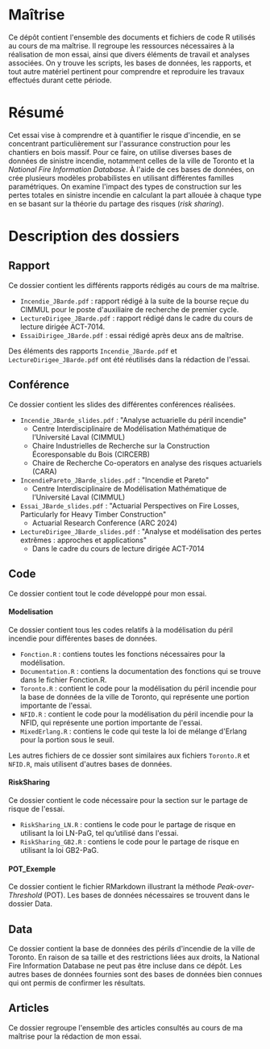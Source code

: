 # Maîtrise
Ce dépôt contient l'ensemble des documents et fichiers de code R utilisés au cours de ma maîtrise. Il regroupe les ressources nécessaires à la réalisation de mon essai, ainsi que divers éléments de travail et analyses associées. On y trouve les scripts, les bases de données, les rapports, et tout autre matériel pertinent pour comprendre et reproduire les travaux effectués durant cette période.

# Résumé
Cet essai vise à comprendre et à quantifier le risque d'incendie, en se concentrant particulièrement sur l'assurance construction pour les chantiers en bois massif. Pour ce faire, on utilise diverses bases de données de sinistre incendie, notamment celles de la ville de Toronto et la *National Fire Information Database*. À l'aide de ces bases de données, on crée plusieurs modèles probabilistes en utilisant différentes familles paramétriques. On examine l'impact des types de construction sur les pertes totales en sinistre incendie en calculant la part allouée à chaque type en se basant sur la théorie du partage des risques (*risk sharing*).

# Description des dossiers

## Rapport
Ce dossier contient les différents rapports rédigés au cours de ma maîtrise.
- `Incendie_JBarde.pdf` : rapport rédigé à la suite de la bourse reçue du CIMMUL pour le poste d'auxiliaire de recherche de premier cycle.
- `LectureDirigee_JBarde.pdf` : rapport rédigé dans le cadre du cours de lecture dirigée ACT-7014.
- `EssaiDirigee_JBarde.pdf` : essai rédigé après deux ans de maîtrise.

Des éléments des rapports `Incendie_JBarde.pdf` et `LectureDirigee_JBarde.pdf` ont été réutilisés dans la rédaction de l'essai.

## Conférence
Ce dossier contient les slides des différentes conférences réalisées.
- `Incendie_JBarde_slides.pdf` : "Analyse actuarielle du péril incendie"
  - Centre Interdisciplinaire de Modélisation Mathématique de l’Université Laval
(CIMMUL)
  - Chaire Industrielles de Recherche sur la Construction Écoresponsable du Bois (CIRCERB)
  - Chaire de Recherche Co-operators en analyse des risques actuariels (CARA)
- `IncendiePareto_JBarde_slides.pdf` : "Incendie et Pareto"
  -  Centre Interdisciplinaire de Modélisation Mathématique de l’Université Laval (CIMMUL)
- `Essai_JBarde_slides.pdf` : "Actuarial Perspectives on Fire Losses, Particularly for Heavy Timber Construction"
  - Actuarial Research Conference (ARC 2024)
- `LectureDirigee_JBarde_slides.pdf` : "Analyse et modélisation des pertes extrêmes : approches et applications"
  - Dans le cadre du cours de lecture dirigée ACT-7014
  
 
## Code
Ce dossier contient tout le code développé pour mon essai.

#### Modelisation
Ce dossier contient tous les codes relatifs à la modélisation du péril incendie pour différentes bases de données.
- `Fonction.R` : contiens toutes les fonctions nécessaires pour la modélisation.
- `Documentation.R` : contiens la documentation des fonctions qui se trouve dans le fichier Fonction.R.
- `Toronto.R` : contient le code pour la modélisation du péril incendie pour la base de données de la ville de Toronto, qui représente une portion importante de l'essai.
- `NFID.R` : contient le code pour la modélisation du péril incendie pour la NFID, qui représente une portion importante de l'essai.
- `MixedErlang.R` : contiens le code qui teste la loi de mélange d'Erlang pour la portion sous le seuil.

Les autres fichiers de ce dossier sont similaires aux fichiers `Toronto.R` et `NFID.R`, mais utilisent d'autres bases de données.

#### RiskSharing
Ce dossier contient le code nécessaire pour la section sur le partage de risque de l'essai.
- `RiskSharing_LN.R` : contiens le code pour le partage de risque en utilisant la loi LN-PaG, tel qu’utilisé dans l'essai.
- `RiskSharing_GB2.R` : contiens le code pour le partage de risque en utilisant la loi GB2-PaG.

#### POT_Exemple
Ce dossier contient le fichier RMarkdown illustrant la méthode *Peak-over-Threshold* (POT). Les bases de données nécessaires se trouvent dans le dossier Data.

## Data
Ce dossier contient la base de données des périls d'incendie de la ville de Toronto. En raison de sa taille et des restrictions liées aux droits, la National Fire Information Database ne peut pas être incluse dans ce dépôt. Les autres bases de données fournies sont des bases de données bien connues qui ont permis de confirmer les résultats.

## Articles
Ce dossier regroupe l'ensemble des articles consultés au cours de ma maîtrise pour la rédaction de mon essai.
